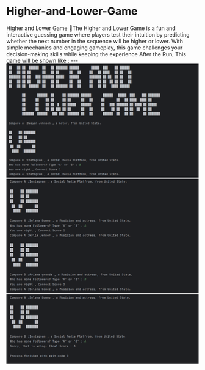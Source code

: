 # Higher-and-Lower-Game
Higher and Lower Game 🎲The Higher and Lower Game is a fun and interactive guessing game where players test their intuition by predicting whether the next number in the sequence will be higher or lower. With simple mechanics and engaging gameplay, this game challenges your decision-making skills while keeping the experience
After the Run, This game will be shown like : ---
![image alt](https://github.com/irfanulkabirhira/Higher-and-Lower-Game/blob/eb8d0293ed1454d9bb52abec91093fc61f54df61/1.png)
![image alt](https://github.com/irfanulkabirhira/Higher-and-Lower-Game/blob/c732a0516f5819750982f04f03c0e622191cecc3/2.png)
![image alt](https://github.com/irfanulkabirhira/Higher-and-Lower-Game/blob/e4ee9fc7127cf84c4d3593fa562bedcd91032151/3.png)

